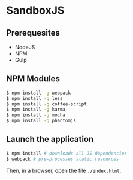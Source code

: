 # SandboxJS

## Prerequesites

* NodeJS
* NPM
* Gulp

## NPM Modules
```bash
$ npm install -g webpack
$ npm install -g less
$ npm install -g coffee-script
$ npm install -g karma
$ npm install -g mocha
$ npm install -g phantomjs
```

## Launch the application

```bash
$ npm install # downloads all JS dependencies
$ webpack # pre-processes static resources
```

Then, in a browser, open the file ```./index.html```.
